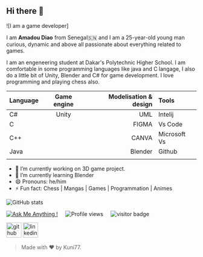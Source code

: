 ## Hi there 👋
![I am a game developer]

I am **Amadou Diao** from Senegal🇸🇳 and I am a 25-year-old young man curious, dynamic and above all passionate about everything related to games.

I am an engeneering student at Dakar's Polytechnic Higher School. I am comfortable in some programming languages like java and C langage, I also do a little bit of Unity, Blender and C# for game development. I love programming and playing chess also.

|         Language   |     Game engine       |     Modelisation & design |          Tools  |
|--------------------|:-------------------:|--------------:|:------------------------------|
|           C#       |Unity                |UML            |         Intelij               |
|          C         |                     |     FIGMA     |         Vs Code               |
|   C++              |                     |     CANVA     |    Microsoft Vs               |
|     Java           |                     | Blender       |     Github                    |  
|                    |                     |               |                               |  
- 🔭 I’m currently working on 3D game project. 
- 🌱 I’m currently learning Blender 
- 😄 Pronouns: he/him
- ⚡ Fun fact: Chess | Mangas | Games | Programmation | Animes

<!-- [![Top Langs](https://github-readme-stats.vercel.app/api/top-langs/?username=cheikh785)](https://github.com/anuraghazra/github-readme-stats) -->

![GitHub stats](https://github-readme-stats.vercel.app/api?username=Kuni77&show_icons=true&count_private=true&theme=merko&border_radius=15&hide_border=true&langs_count=10)  



[![Ask Me Anything !](https://img.shields.io/badge/Ask%20me-anything-1abc9c.svg)](https://GitHub.com/Kuni77) &nbsp;&nbsp;&nbsp; ![Profile views](https://gpvc.arturio.dev/Kuni77)  &nbsp;&nbsp;&nbsp;   ![visitor badge](https://visitor-badge.glitch.me/badge?page_id=jwenjian.visitor-badge&left_color=red&right_color=green) &nbsp;&nbsp;&nbsp;

[<img src='https://cdn.jsdelivr.net/npm/simple-icons@3.0.1/icons/github.svg' alt='github' height='40'>](https://github.com/Kuni77)  [<img src='https://cdn.jsdelivr.net/npm/simple-icons@3.0.1/icons/linkedin.svg' alt='linkedin' height='40'>](https://www.linkedin.com/in/amadou-diao-674b18238/)

>Made with :heart: by Kuni77.
<!---
Cheikh785/Cheikh785 is a ✨ special ✨ repository because its `README.md` (this file) appears on your GitHub profile.
You can click the Preview link to take a look at your changes.
--->

